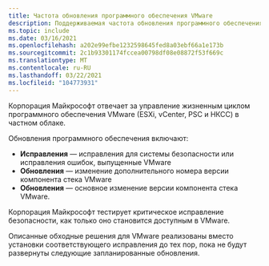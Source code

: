 ```yaml
---
title: Частота обновления программного обеспечения VMware
description: Поддерживаемая частота обновления программного обеспечения VMware для решения Azure VMware.
ms.topic: include
ms.date: 03/16/2021
ms.openlocfilehash: a202e99efbe1232598645fed8a03ebf66a1e173b
ms.sourcegitcommit: 2c1b93301174fccea00798df08e08872f53f669c
ms.translationtype: MT
ms.contentlocale: ru-RU
ms.lasthandoff: 03/22/2021
ms.locfileid: "104773931"
---
```

<!-- Used in faq.md and concepts-private-clouds-clusters.md -->

Корпорация Майкрософт отвечает за управление жизненным циклом программного обеспечения VMware (ESXi, vCenter, PSC и НКСС) в частном облаке.

Обновления программного обеспечения включают:

- **Исправления** — исправления для системы безопасности или исправления ошибок, выпущенные VMware
- **Обновления** — изменение дополнительного номера версии компонента стека VMware
- **Обновления** — основное изменение версии компонента стека VMware.

Корпорация Майкрософт тестирует критическое исправление безопасности, как только оно становится доступным в VMware.

Описанные обходные решения для VMware реализованы вместо установки соответствующего исправления до тех пор, пока не будут развернуты следующие запланированные обновления. 